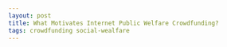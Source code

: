 ```yaml
---
layout: post
title: What Motivates Internet Public Welfare Crowdfunding? 
tags: crowdfunding social-wealfare
---
```

